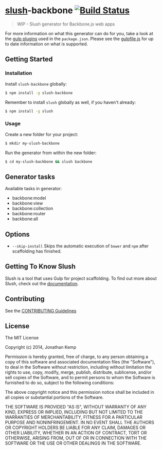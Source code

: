 # [slush](https://github.com/klei/slush)-backbone [![Build Status](https://secure.travis-ci.org/jonkemp/slush-backbone.png?branch=master)](https://travis-ci.org/jonkemp/slush-backbone)

> WIP - Slush generator for Backbone.js web apps

For more information on what this generator can do for you, take a look at the [gulp plugins](https://github.com/jonkemp/slush-backbone/blob/master/templates/package.json) used in the `package.json`. Please see the [gulpfile.js](https://github.com/jonkemp/slush-backbone/blob/master/templates/gulpfile.js) for up to date information on what is supported.

## Getting Started

### Installation

Install `slush-backbone` globally:

```bash
$ npm install -g slush-backbone
```

Remember to install `slush` globally as well, if you haven't already:

```bash
$ npm install -g slush
```

### Usage

Create a new folder for your project:

```bash
$ mkdir my-slush-backbone
```

Run the generator from within the new folder:

```bash
$ cd my-slush-backbone && slush backbone
```

## Generator tasks

Available tasks in generator:

- backbone:model
- backbone:view
- backbone:collection
- backbone:router
- backbone:all

## Options

- `--skip-install`
  Skips the automatic execution of `bower` and `npm` after scaffolding has finished.
  
## Getting To Know Slush

Slush is a tool that uses Gulp for project scaffolding. To find out more about Slush, check out the [documentation](https://github.com/klei/slush).

## Contributing

See the [CONTRIBUTING Guidelines](https://github.com/jonkemp/slush-backbone/blob/master/CONTRIBUTING.md)

## License 

The MIT License

Copyright (c) 2014, Jonathan Kemp

Permission is hereby granted, free of charge, to any person
obtaining a copy of this software and associated documentation
files (the "Software"), to deal in the Software without
restriction, including without limitation the rights to use,
copy, modify, merge, publish, distribute, sublicense, and/or sell
copies of the Software, and to permit persons to whom the
Software is furnished to do so, subject to the following
conditions:

The above copyright notice and this permission notice shall be
included in all copies or substantial portions of the Software.

THE SOFTWARE IS PROVIDED "AS IS", WITHOUT WARRANTY OF ANY KIND,
EXPRESS OR IMPLIED, INCLUDING BUT NOT LIMITED TO THE WARRANTIES
OF MERCHANTABILITY, FITNESS FOR A PARTICULAR PURPOSE AND
NONINFRINGEMENT. IN NO EVENT SHALL THE AUTHORS OR COPYRIGHT
HOLDERS BE LIABLE FOR ANY CLAIM, DAMAGES OR OTHER LIABILITY,
WHETHER IN AN ACTION OF CONTRACT, TORT OR OTHERWISE, ARISING
FROM, OUT OF OR IN CONNECTION WITH THE SOFTWARE OR THE USE OR
OTHER DEALINGS IN THE SOFTWARE.

